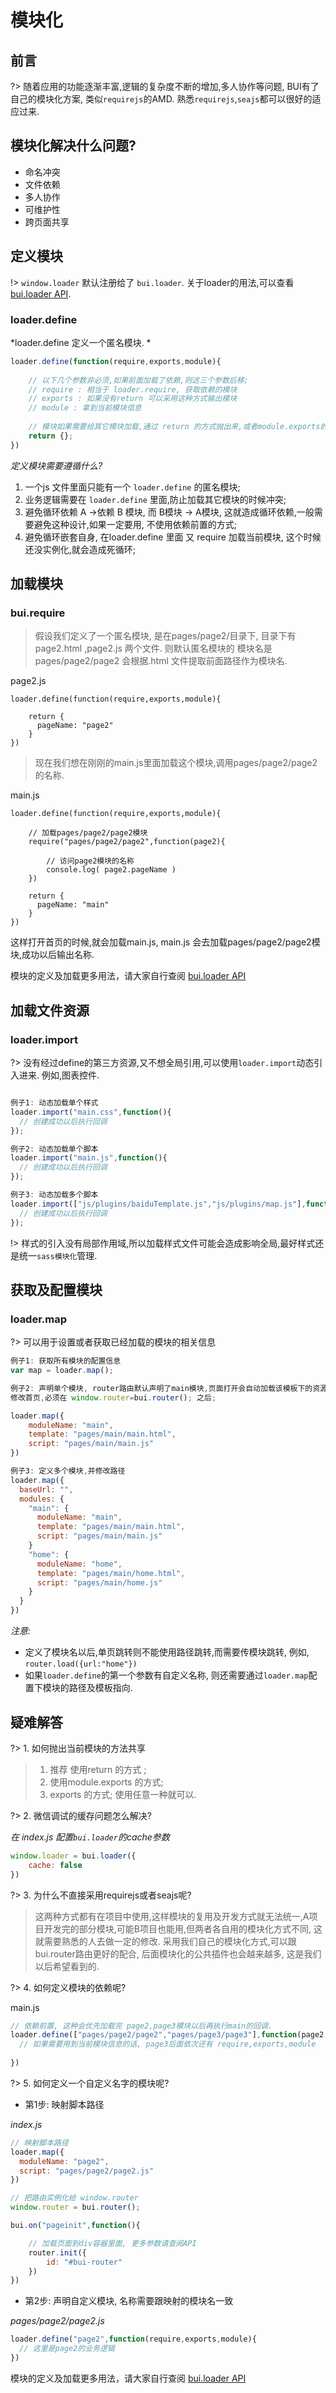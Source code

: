# 模块化

## 前言

?> 随着应用的功能逐渐丰富,逻辑的复杂度不断的增加,多人协作等问题, BUI有了自己的模块化方案, 类似`requirejs`的AMD. 熟悉`requirejs`,`seajs`都可以很好的适应过来. 

## 模块化解决什么问题?

- 命名冲突
- 文件依赖
- 多人协作
- 可维护性
- 跨页面共享


## 定义模块

!> `window.loader` 默认注册给了 `bui.loader`. 关于loader的用法,可以查看 <a href="http://www.easybui.com/demo/api/classes/bui.loader.html" target="_blank">bui.loader API</a>. 

### loader.define

*loader.define 定义一个匿名模块. *

```js
loader.define(function(require,exports,module){
    
    // 以下几个参数非必须,如果前面加载了依赖,则这三个参数后移;
    // require : 相当于 loader.require, 获取依赖的模块
    // exports : 如果没有return 可以采用这种方式输出模块
    // module : 拿到当前模块信息
    
    // 模块如果需要给其它模块加载,通过 return 的方式抛出来,或者module.exports的方式
    return {};
})
```
*定义模块需要遵循什么?*
1. 一个js 文件里面只能有一个 `loader.define` 的匿名模块;
2. 业务逻辑需要在 `loader.define` 里面,防止加载其它模块的时候冲突;
3. 避免循环依赖 A ->依赖 B 模块, 而 B模块 -> A模块, 这就造成循环依赖,一般需要避免这种设计,如果一定要用, 不使用依赖前置的方式;
4. 避免循环嵌套自身, 在loader.define 里面 又 require 加载当前模块, 这个时候还没实例化,就会造成死循环;

## 加载模块
### bui.require 

>假设我们定义了一个匿名模块, 是在pages/page2/目录下, 目录下有 page2.html ,page2.js 两个文件. 则默认匿名模块的 模块名是 pages/page2/page2 会根据.html 文件提取前面路径作为模块名.

page2.js
```
loader.define(function(require,exports,module){
  
    return {
      pageName: "page2"
    }
})
```
>现在我们想在刚刚的main.js里面加载这个模块,调用pages/page2/page2 的名称.

main.js
```
loader.define(function(require,exports,module){
    
    // 加载pages/page2/page2模块
    require("pages/page2/page2",function(page2){

        // 访问page2模块的名称
        console.log( page2.pageName )
    })

    return {
      pageName: "main"
    }
})
```
这样打开首页的时候,就会加载main.js, main.js 会去加载pages/page2/page2模块,成功以后输出名称.


模块的定义及加载更多用法，请大家自行查阅 <a href="http://www.easybui.com/demo/api/classes/bui.loader.html" target="_blank">bui.loader API</a> 


## 加载文件资源
### loader.import 

?> 没有经过define的第三方资源,又不想全局引用,可以使用`loader.import`动态引入进来. 例如,图表控件.


```js

例子1: 动态加载单个样式
loader.import("main.css",function(){
  // 创建成功以后执行回调
});

例子2: 动态加载单个脚本
loader.import("main.js",function(){
  // 创建成功以后执行回调
});

例子3: 动态加载多个脚本
loader.import(["js/plugins/baiduTemplate.js","js/plugins/map.js"],function(){
  // 创建成功以后执行回调
});

```
!> 样式的引入没有局部作用域,所以加载样式文件可能会造成影响全局,最好样式还是统一`sass模块化`管理.

## 获取及配置模块
### loader.map 
?> 可以用于设置或者获取已经加载的模块的相关信息

```js
例子1: 获取所有模块的配置信息
var map = loader.map();

例子2: 声明单个模块, router路由默认声明了main模块,页面打开会自动加载该模板下的资源,也可以通过map去修改
修改首页,必须在 window.router=bui.router(); 之后;

loader.map({
    moduleName: "main",
    template: "pages/main/main.html",
    script: "pages/main/main.js"
})

例子3: 定义多个模块,并修改路径
loader.map({
  baseUrl: "",
  modules: {
    "main": {
      moduleName: "main",
      template: "pages/main/main.html",
      script: "pages/main/main.js"
    }
    "home": {
      moduleName: "home",
      template: "pages/main/home.html",
      script: "pages/main/home.js"
    }
  }
})
```

*注意:*

- 定义了模块名以后,单页跳转则不能使用路径跳转,而需要传模块跳转, 例如, `router.load({url:"home"})`
- 如果`loader.define`的第一个参数有自定义名称, 则还需要通过`loader.map`配置下模块的路径及模板指向. 

## 疑难解答

?> 1. 如何抛出当前模块的方法共享 

>1. 推荐 使用return 的方式 ;
>2. 使用module.exports 的方式; 
>3. exports 的方式;
>使用任意一种就可以.


?> 2. 微信调试的缓存问题怎么解决?

*在 index.js 配置`bui.loader`的cache参数*
```js
window.loader = bui.loader({
    cache: false
})
```

?> 3. 为什么不直接采用requirejs或者seajs呢?

>这两种方式都有在项目中使用,这样模块的复用及开发方式就无法统一,A项目开发完的部分模块,可能B项目也能用,但两者各自用的模块化方式不同, 这就需要熟悉的人去做一定的修改. 采用我们自己的模块化方式,可以跟bui.router路由更好的配合, 后面模块化的公共插件也会越来越多, 这是我们以后希望看到的. 

?> 4. 如何定义模块的依赖呢?

main.js
```js
// 依赖前置, 这种会优先加载完 page2,page3模块以后再执行main的回调.
loader.define(["pages/page2/page2","pages/page3/page3"],function(page2,page3){
  // 如果需要用到当前模块信息的话, page3后面依次还有 require,exports,module 
  
})
```

?> 5. 如何定义一个自定义名字的模块呢?

* 第1步: 映射脚本路径

*index.js*

```js
// 映射脚本路径
loader.map({
  moduleName: "page2",
  script: "pages/page2/page2.js"
})

// 把路由实例化给 window.router 
window.router = bui.router();

bui.on("pageinit",function(){

    // 加载页面到div容器里面, 更多参数请查阅API
    router.init({
        id: "#bui-router"
    })
})
```
* 第2步: 声明自定义模块, 名称需要跟映射的模块名一致

*pages/page2/page2.js*
```js
loader.define("page2",function(require,exports,module){
  // 这里是page2的业务逻辑 
})

```

模块的定义及加载更多用法，请大家自行查阅  <a href="http://www.easybui.com/docs/index.html?id=api" target="_blank">bui.loader API</a> 

